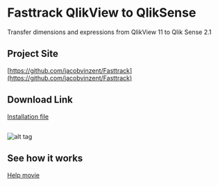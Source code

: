 # Fasttrack QlikView to QlikSense
Transfer dimensions and expressions from QlikView 11 to Qlik Sense 2.1 

## Project Site
[https://github.com/jacobvinzent/Fasttrack](https://github.com/jacobvinzent/Fasttrack)

## Download Link
[Installation file](https://github.com/jacobvinzent/Fasttrack/blob/master/setup.exe)



## 
![alt tag](https://github.com/jacobvinzent/Fasttrack/blob/master/theme.png)

## See how it works
[Help movie](https://github.com/jacobvinzent/Fasttrack/raw/version-2-1-1/ftdemo.mp4)
